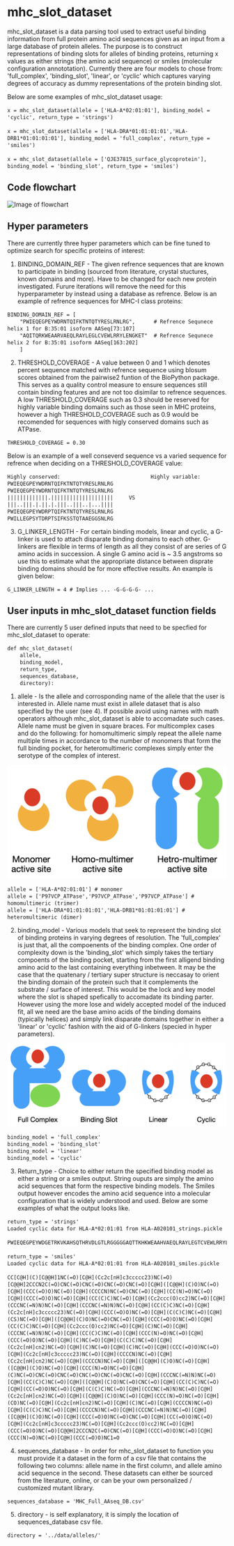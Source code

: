 # mhc_slot_dataset

mhc_slot_dataset is a data parsing tool used to extract useful binding information from full protein amino acid sequences given as an input from a large database of protein alleles. The purpose is to construct representations of binding slots for alleles of binding proteins, returning x values as either strings (the amino acid sequence) or smiles (molecular configuration annototation). Currently there are four models to chose from: 'full_complex', 'binding_slot', 'linear', or 'cyclic' which captures varying degrees of accuracy as dummy representations of the protein binding slot. 

Below are some examples of mhc_slot_dataset usage:

```
x = mhc_slot_dataset(allele = ['HLA-A*02:01:01'], binding_model = 'cyclic', return_type = 'strings')

x = mhc_slot_dataset(allele = ['HLA-DRA*01:01:01:01','HLA-DRB1*01:01:01:01'], binding_model = 'full_complex', return_type = 'smiles') 

x = mhc_slot_dataset(allele = ['QJE37815_surface_glycoprotein'], binding_model = 'binding_slot', return_type = 'smiles') 
```
## Code flowchart

![Image of flowchart](https://github.com/sshuklz/GEMSEC-CodeRepository/blob/master/mhc_slot_dataset_flowchart.key.png)

## Hyper parameters

There are currently three hyper parameters which can be fine tuned to optimize search for specific proteins of interest:

1. BINDING_DOMAIN_REF - The given refrence sequences that are known to participate in binding (sourced from literature, crystal stuctures, known domains and more). Have to be changed for each new protein investigated. Furure iterations will remove the need for this hyperparameter by instead using a database as refrence. Below is an example of refrence sequences for MHC-I class proteins:

```
BINDING_DOMAIN_REF = [
    "PWIEQEGPEYWDRNTQIFKTNTQTYRESLRNLRG",      # Refrence Sequnece helix 1 for B:35:01 isoform AASeq[73:107] 
    "AQITQRKWEAARVAEQLRAYLEGLCVEWLRRYLENGKET"  # Refrence Sequnece helix 2 for B:35:01 isoform AASeq[163:202]
    ]
```

2. THRESHOLD_COVERAGE - A value between 0 and 1 which denotes percent sequence matched with refrence sequence using blosum scores obtained from the pairwise2 funtion of the BioPython package. This serves as a quality control measure to ensure sequences still contain binding features and are not too disimilar to refrence sequences. A low THRESHOLD_COVERAGE such as 0.3 should be reserved for highly variable binding domains such as those seen in MHC proteins, however a high THRESHOLD_COVERAGE such as 0.9 would be recomended for sequences with higly conserved domains such as ATPase. 
```
THRESHOLD_COVERAGE = 0.30 
```

Below is an example of a well conseverd sequence vs a varied sequence for refrence when deciding on a THRESHOLD_COVERAGE value: 

```
Highly conserved:                             Highly variable:
PWIEQEGPEYWDRNTQIFKTNTQTYRESLRNLRG            PWIEQEGPEYWDRNTQIFKTNTQTYRESLRNLRG
|||||||||||||.||||||||||||||||||||     VS     |||..|||.|.||.|.|||..|||..|...||||
PWIEQEGPEYWDRPTQIFKTNTQTYRESLRNLRG            PWILLEGPSYTDRPTSIFKSSTQTAAEGGSNLRG
```

3. G_LINKER_LENGTH - For certain binding models, linear and cyclic, a G-linker is used to attach disparate binding domains to each other. G-linkers are flexible in terms of length as all they consist of are series of G amino acids in succession. A single G amino acid is ~ 3.5 angstroms so use this to estimate what the appropriate distance between disprate binding domains should be for more effective results. An example is given below:

```
G_LINKER_LENGTH = 4 # Implies ... -G-G-G-G- ...
```
## User inputs in mhc_slot_dataset function fields

There are currently 5 user defined inputs that need to be specfied for mhc_slot_dataset to operate:

```
def mhc_slot_dataset(
    allele,
    binding_model,
    return_type,
    sequences_database,                              
    directory):
```

1. allele - Is the allele and corrosponding name of the allele that the user is interested in. Allele name must exist in allele dataset that is also specified by the user (see 4). If possible avoid using names with math operators although mhc_slot_dataset is able to accomadate such cases. Allele name must be given in square braces. For multicomplex cases and do the following: for homomultimeric simply repeat the allele name multiple times in accordance to the number of monomers that form the full binding pocket, for heteromultimeric complexes simply enter the serotype of the complex of interest.

![Image of complexes](https://raw.githubusercontent.com/sshuklz/GEMSEC-CodeRepository/master/complex_diagram.png)

```
allele = ['HLA-A*02:01:01'] # monomer
allele = ['P97VCP_ATPase','P97VCP_ATPase','P97VCP_ATPase'] # homomultimeric (trimer)
allele = ['HLA-DRA*01:01:01:01','HLA-DRB1*01:01:01:01'] # heteromultimeric (dimer)
```

2. binding_model - Various models that seek to represent the binding slot of binding proteins in varying degrees of resolution. The 'full_complex' is just that, all the compoenents of the binding complex. One order of complexity down is the 'binding_slot' which simply takes the tertiary compoents of the binding pocket, starting from the first alligend binding amino acid to the last containing everything inbetween. It may be the case that the quatenary / tertiary super structure is neccasay to orient the binding domain of the protein such that it complements the substrate / surface of interest. This would be the lock and key model where the slot is shaped spefically to accomadate its binding parter. However using the more lose and widely accepted model of the induced fit, all we need are the base amino acids of the binding domains (typically helices) and simply link disparate domains together in either a 'linear' or 'cyclic' fashion with the aid of G-linkers (specied in hyper parameters).  

![Image of models](https://github.com/sshuklz/GEMSEC-CodeRepository/blob/master/Binding_Model.png?raw=true)
```
binding_model = 'full_complex'
binding_model = 'binding_slot'
binding_model = 'linear'
binding_model = 'cyclic'
```

3. Return_type - Choice to either return the specified binding model as either a string or a smiles output. String ouputs are simply the amino acid sequences that form the respective binding models. The Smiles output however encodes the amino acid sequence into a molecular configuration that is widely understood and used. Below are some examples of what the output looks like. 
```
return_type = 'strings'
Loaded cyclic data for HLA-A*02:01:01 from HLA-A020101_strings.pickle 

PWIEQEGPEYWDGETRKVKAHSQTHRVDLGTLRGGGGGAQTTKHKWEAAHVAEQLRAYLEGTCVEWLRRYLENGKETGGGG

return_type = 'smiles'
Loaded cyclic data for HLA-A*02:01:01 from HLA-A020101_smiles.pickle 

CC[C@H](C)[C@@H]1NC(=O)[C@H](Cc2c[nH]c3ccccc23)NC(=O)[C@@H]2CCCN2C(=O)CNC(=O)CNC(=O)CNC(=O)CNC(=O)[C@H]([C@@H](C)O)NC(=O)[C@H](CCC(=O)O)NC(=O)[C@H](CCCCN)NC(=O)CNC(=O)[C@H](CC(N)=O)NC(=O)[C@H](CCC(=O)O)NC(=O)[C@H](CC(C)C)NC(=O)[C@H](Cc2ccc(O)cc2)NC(=O)[C@H](CCCNC(=N)N)NC(=O)[C@H](CCCNC(=N)N)NC(=O)[C@H](CC(C)C)NC(=O)[C@H](Cc2c[nH]c3ccccc23)NC(=O)[C@H](CCC(=O)O)NC(=O)[C@H](C(C)C)NC(=O)[C@H](CS)NC(=O)[C@H]([C@@H](C)O)NC(=O)CNC(=O)[C@H](CCC(=O)O)NC(=O)[C@H](CC(C)C)NC(=O)[C@H](Cc2ccc(O)cc2)NC(=O)[C@H](C)NC(=O)[C@H](CCCNC(=N)N)NC(=O)[C@H](CC(C)C)NC(=O)[C@H](CCC(N)=O)NC(=O)[C@H](CCC(=O)O)NC(=O)[C@H](C)NC(=O)[C@H](C(C)C)NC(=O)[C@H](Cc2c[nH]cn2)NC(=O)[C@H](C)NC(=O)[C@H](C)NC(=O)[C@H](CCC(=O)O)NC(=O)[C@H](Cc2c[nH]c3ccccc23)NC(=O)[C@H](CCCCN)NC(=O)[C@H](Cc2c[nH]cn2)NC(=O)[C@H](CCCCN)NC(=O)[C@H]([C@@H](C)O)NC(=O)[C@H]([C@@H](C)O)NC(=O)[C@H](CCC(N)=O)NC(=O)[C@H](C)NC(=O)CNC(=O)CNC(=O)CNC(=O)CNC(=O)CNC(=O)[C@H](CCCNC(=N)N)NC(=O)[C@H](CC(C)C)NC(=O)[C@H]([C@@H](C)O)NC(=O)CNC(=O)[C@H](CC(C)C)NC(=O)[C@H](CC(=O)O)NC(=O)[C@H](C(C)C)NC(=O)[C@H](CCCNC(=N)N)NC(=O)[C@H](Cc2c[nH]cn2)NC(=O)[C@H]([C@@H](C)O)NC(=O)[C@H](CCC(N)=O)NC(=O)[C@H](CO)NC(=O)[C@H](Cc2c[nH]cn2)NC(=O)[C@H](C)NC(=O)[C@H](CCCCN)NC(=O)[C@H](C(C)C)NC(=O)[C@H](CCCCN)NC(=O)[C@H](CCCNC(=N)N)NC(=O)[C@H]([C@@H](C)O)NC(=O)[C@H](CCC(=O)O)NC(=O)CNC(=O)[C@H](CC(=O)O)NC(=O)[C@H](Cc2c[nH]c3ccccc23)NC(=O)[C@H](Cc2ccc(O)cc2)NC(=O)[C@H](CCC(=O)O)NC(=O)[C@@H]2CCCN2C(=O)CNC(=O)[C@H](CCC(=O)O)NC(=O)[C@H](CCC(N)=O)NC(=O)[C@H](CCC(=O)O)NC1=O
```

4. sequences_database - In order for mhc_slot_dataset to function you must provide it a dataset in the form of a csv file that contains the following two columns: allele name in the first column, and allele amino acid sequence in the second. These datasets can either be sourced from the literature, online, or can be your own personalized / customized mutant library.
```
sequences_database = 'MHC_Full_AAseq_DB.csv'
```

5. directory - is self explanatory, it is simply the location of sequences_database csv file.
```
directory = '../data/alleles/'
```
